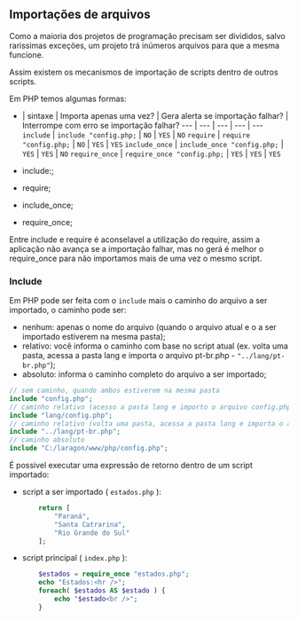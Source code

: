 ## Importações de arquivos
Como a maioria dos projetos de programação precisam ser divididos, salvo rarissimas exceções, um projeto trá inúmeros arquivos para que a mesma funcione.

Assim existem os mecanismos de importação de scripts dentro de outros scripts.

Em PHP temos algumas formas:
* | sintaxe | Importa apenas uma vez? | Gera alerta se importação falhar? | Interrompe com erro se importação falhar?
--- | --- | --- | --- | --- 
```include``` | ```include "config.php;``` | ```NO``` | ```YES``` | ```NO```
```require``` | ```require "config.php;``` | ```NO``` | ```YES``` | ```YES```
```include_once``` | ```include_once "config.php;``` | ```YES``` | ```YES``` | ```NO```
```require_once``` | ```require_once "config.php;``` | ```YES``` | ```YES``` | ```YES```


* include:;
* require;
* include_once;
* require_once;

Entre include e require é aconselavel a utilização do require, assim a aplicação não avança se a importação falhar, mas no gerá é melhor o require_once para não importamos mais de uma vez o mesmo script.

### Include

Em PHP pode ser feita com o ```include``` mais o caminho do arquivo a ser importado, o caminho pode ser:
* nenhum:  apenas o nome do arquivo (quando o arquivo atual e o a ser importado estiverem na mesma pasta);
* relativo: você informa o caminho com base no script atual (ex. volta uma pasta, acessa a pasta lang e importa o arquivo pt-br.php - ```"../lang/pt-br.php"```);
* absoluto: informa o caminho completo do arquivo a ser importado;

```php
// sem caminho, quando ambos estiverem na mesma pasta
include "config.php";
// caminho relativo (acesso a pasta lang e importo o arquivo config.php)
include "lang/config.php";
// caminho relativo (volta uma pasta, acessa a pasta lang e importa o arquivo pt-br.php)
include "../lang/pt-br.php";
// caminho absoluto
include "C:/laragon/www/php/config.php";
```

É possivel executar uma expressão de retorno dentro de um script importado:
* script a ser importado ( ```estados.php``` ):
    ```php
        return [
            "Paraná",
            "Santa Catrarina",
            "Rio Grande do Sul"
        ];
    ```
* script principal ( ```index.php``` ):
    ```php
        $estados = require_once "estados.php";
        echo "Estados:<hr />";
        foreach( $estados AS $estado ) {
            echo "$estado<br />";
        }        
    ```